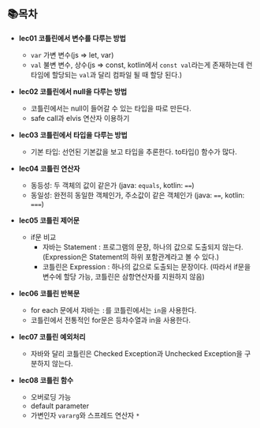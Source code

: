 ## 📚목차

- **lec01 코틀린에서 변수를 다루는 방법**
  - `var` 가변 변수(js => let, var)
  - `val` 불변 변수, 상수(js => const, kotlin에서 `const val`라는게 존재하는데 런타임에 할당되는 `val`과 달리 컴파일 될 때 할당 된다.)  

- **lec02 코틀린에서 null을 다루는 방법**
  - 코틀린에서는 null이 들어갈 수 있는 타입을 따로 만든다.
  - safe call과 elvis 연산자 이용하기

- **lec03 코틀린에서 타입을 다루는 방법**
  - 기본 타입: 선언된 기본값을 보고 타입을 추론한다. to타입() 함수가 많다.
  
- **lec04 코틀린 연산자**
  - 동등성: 두 객체의 값이 같은가 (java: `equals`, kotlin: `==`)
  - 동일성: 완전히 동일한 객체인가, 주소값이 같은 객체인가 (java: `==`, kotlin: `===`)

- **lec05 코틀린 제어문**
  - if문 비교
    - 자바는 Statement : 프로그램의 문장, 하나의 값으로 도출되지 않는다. (Expression은 Statement의 하위 포함관계라고 볼 수 있다.)
    - 코틀린은 Expression : 하나의 값으로 도출되는 문장이다. (따라서 if문을 변수에 할당 가능, 코틀린은 삼항연산자를 지원하지 않음)

- **lec06 코틀린 반복문**
  - for each 문에서 자바는 `:`를 코틀린에서는 `in`을 사용한다.
  - 코틀린에서 전통적인 for문은 등차수열과 in을 사용한다.

- **lec07 코틀린 예외처리**
  - 자바와 달리 코틀린은 Checked Exception과 Unchecked Exception을 구분하지 않는다. 

- **lec08 코틀린 함수**
  - 오버로딩 가능
  - default parameter
  - 가변인자 `vararg`와 스프레드 연산자 `*`